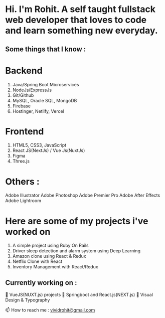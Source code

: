 # Hi. I'm Rohit. A self taught fullstack web developer that loves to code and learn something new everyday.

## Some things that I know :

# Backend
01. Java/Spring Boot Microservices
02. NodeJs/ExpressJs
03. Git/Github
04. MySQL, Oracle SQL, MongoDB
05. Firebase
06. Hostinger, Netlify, Vercel

# Frontend

01. HTML5, CSS3, JavaScript
02. React JS(NextJs) / Vue Js(NuxtJs)
03. Figma
04. Three.js

# Others : 
Adobe Illustrator
Adobe Photoshop
Adobe Premier Pro
Adobe After Effects
Adobe Lightroom


# Here are some of my projects i've worked on
01. A simple project using Ruby On Rails
02. Driver sleep detection and alarm system using Deep Learning
03. Amazon clone using React & Redux
04. Netflix Clone with React
05. Inventory Management with React/Redux


## Currently working on : 
🔭 VueJS(NUXT.js) projects
🌱 Springboot and React.js(NEXT.js)
🎨 Visual Design & Typography



📫 How to reach me : vividrohit@gmail.com
